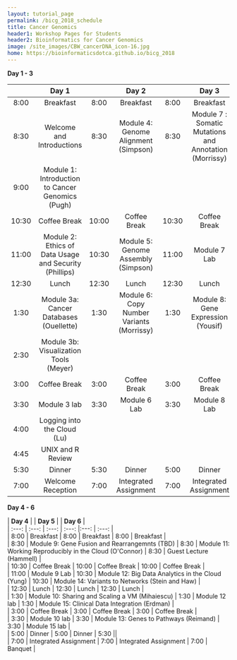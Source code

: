 ```yaml
---
layout: tutorial_page
permalink: /bicg_2018_schedule
title: Cancer Genomics
header1: Workshop Pages for Students
header2: Bioinformatics for Cancer Genomics
image: /site_images/CBW_cancerDNA_icon-16.jpg
home: https://bioinformaticsdotca.github.io/bicg_2018
---
```

 **Day 1 - 3**

| | **Day 1** | | **Day 2** | | **Day 3** |  
| :---: | :---: | :---: | :---: | :---: | :---: |  
| 8:00 | Breakfast | 8:00 | Breakfast | 8:00 | Breakfast |  
| 8:30 | Welcome and Introductions | 8:30 | Module 4: Genome Alignment (Simpson) | 8:30 | Module 7 : Somatic Mutations and Annotation (Morrissy) |  
| 9:00 | Module 1: Introduction to Cancer Genomics (Pugh) | | | | |  
| 10:30 | Coffee Break |  10:00 | Coffee Break | 10:30 | Coffee Break |  
| 11:00 | Module 2: Ethics of Data Usage and Security (Phillips) |10:30 | Module 5: Genome Assembly (Simpson) | 11:00 | Module 7 Lab |  
| 12:30 | Lunch | 12:30 | Lunch | 12:30 | Lunch |  
| 1:30 | Module 3a: Cancer Databases (Ouellette) |1:30 | Module 6: Copy Number Variants (Morrissy) | 1:30 | Module 8: Gene Expression (Yousif) |  
| 2:30 | Module 3b: Visualization Tools (Meyer) | | | | |  
| 3:00 | Coffee Break | 3:00 | Coffee Break | 3:00 | Coffee Break |   
| 3:30 | Module 3 lab | 3:30 | Module 6 Lab | 3:30 | Module 8 Lab |  
| 4:00 | Logging into the Cloud (Lu) | | | | |  
| 4:45 | UNIX and R Review | | | | |  
| 5:30 | Dinner | 5:30 | Dinner | 5:00 | Dinner |   
| 7:00 | Welcome Reception | 7:00 | Integrated Assignment | 7:00 | Integrated Assignment |  

 **Day 4 - 6**

| **Day 4** | | **Day 5** | | **Day 6** |  
| :---: | :---: | :---: | :---: |:---: | :---: |  
| 8:00 | Breakfast | 8:00 | Breakfast | 8:00 | Breakfast |  
| 8:30 | Module 9: Gene Fusion and Rearrangemnts (TBD) | 8:30 | Module 11: Working Reproducibly in the Cloud (O'Connor) | 8:30 | Guest Lecture (Hammell) |  
| 10:30 | Coffee Break | 10:00 | Coffee Break | 10:00 | Coffee Break |  
| 11:00 | Module 9 Lab | 10:30 | Module 12: Big Data Analytics in the Cloud (Yung) | 10:30 | Module 14: Variants to Networks (Stein and Haw) |  
| 12:30 | Lunch | 12:30 | Lunch | 12:30 | Lunch |  
| 1:30 | Module 10: Sharing and Scaling a VM (Mihaiescu) | 1:30 | Module 12 lab | 1:30 | Module 15: Clinical Data Integration (Erdman) |  
| 3:00 | Coffee Break | 3:00 | Coffee Break | 3:00 | Coffee Break |  
| 3:30 | Module 10 lab | 3:30 | Module 13: Genes to Pathways (Reimand) | 3:30 | Module 15 lab |  
| 5:00 | Dinner | 5:00 | Dinner | 5:30 ||  
| 7:00 | Integrated Assignment | 7:00 | Integrated Assignment | 7:00 | Banquet |  

       
